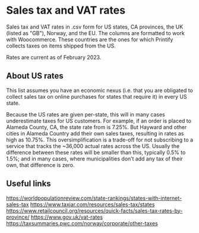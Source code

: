 # Sales tax and VAT rates
Sales tax and VAT rates in .csv form for US states, CA provinces, the UK (listed as "GB"), Norway, and the EU. 
The columns are formatted to work with Woocommerce.
These countries are the ones for which Printify collects taxes on items shipped from the US.

Rates are current as of February 2023.

## About US rates
This list assumes you have an economic nexus (i.e. that you are obligated to collect sales tax on online purchases for states that require it) in every US state.

Because the US rates are given per-state, this will in many cases underestimate taxes for US customers. For example, if an order is placed to Alameda County, CA, the state rate from is 7.25%. But Hayward and other cities in Alameda Country add their own sales taxes, resulting in rates as high as 10.75%. This oversimplification is a trade-off for not subscribing to a service that tracks the ~36,000 actual rates across the US. Usually the difference between these rates will be smaller than this, typically 0.5% to 1.5%; and in many cases, where municipalities don’t add any tax of their own, that difference is zero.

## Useful links
https://worldpopulationreview.com/state-rankings/states-with-internet-sales-tax
https://www.taxjar.com/resources/sales-tax/states
https://www.retailcouncil.org/resources/quick-facts/sales-tax-rates-by-province/
https://www.gov.uk/vat-rates
https://taxsummaries.pwc.com/norway/corporate/other-taxes
